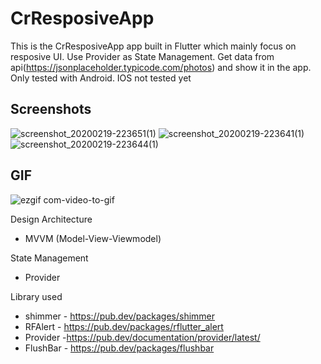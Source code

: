 # CrResposiveApp 

This is the CrResposiveApp app built in Flutter which mainly focus on resposive UI. Use Provider as State Management. Get data from api(https://jsonplaceholder.typicode.com/photos) and show it in the app. Only tested with Android. IOS not tested yet

## Screenshots

![screenshot_20200219-223651(1)](https://user-images.githubusercontent.com/14199227/74845254-b0bbf180-5369-11ea-88aa-23b8211da1d8.jpg)
![screenshot_20200219-223641(1)](https://user-images.githubusercontent.com/14199227/74845284-bfa2a400-5369-11ea-85fb-31884427c0b7.jpg)
![screenshot_20200219-223644(1)](https://user-images.githubusercontent.com/14199227/74845267-b74a6900-5369-11ea-9e83-a59d845834e7.jpg)

## GIF

![ezgif com-video-to-gif](https://user-images.githubusercontent.com/14199227/74845977-b82fca80-536a-11ea-8b10-f96065ec6a1d.gif)


Design Architecture
- MVVM (Model-View-Viewmodel)

State Management
- Provider

Library used
  - shimmer - https://pub.dev/packages/shimmer
  - RFAlert - https://pub.dev/packages/rflutter_alert
  - Provider -https://pub.dev/documentation/provider/latest/
  - FlushBar - https://pub.dev/packages/flushbar

